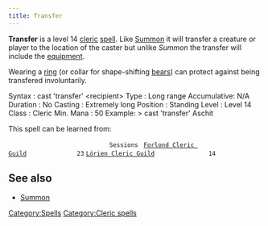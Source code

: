 ```yaml
---
title: Transfer
---
```


**Transfer** is a level 14 [cleric](cleric "wikilink")
[spell](spell "wikilink"). Like [Summon](Summon "wikilink") it will
transfer a creature or player to the location of the caster but unlike
*Summon* the transfer will include the
[equipment](equipment "wikilink").

Wearing a [ring](ring "wikilink") (or collar for shape-shifting
[bears](bear "wikilink")) can protect against being transfered
involuntarily.

Syntax : cast 'transfer' \<recipient\> Type : Long range Accumulative:
N/A Duration : No Casting : Extremely long Position : Standing Level :
Level 14 Class : Cleric Min. Mana : 50 Example: \> cast 'transfer'
Aschit

This spell can be learned from:

`                            Sessions `
[`Forlond Cleric Guild`](Forlond_Cleric_Guild "wikilink")`              23`
[`Lórien Cleric Guild`](Lórien_Cleric_Guild "wikilink")`               14`

## See also

- [Summon](Summon "wikilink")

[Category:Spells](Category:Spells "wikilink") [Category:Cleric
spells](Category:Cleric_spells "wikilink")